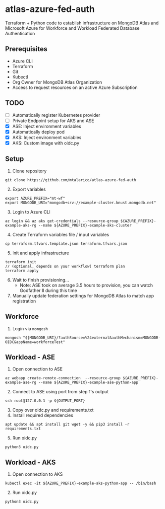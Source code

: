 # atlas-azure-fed-auth
Terraform + Python code to establish infrastructure on MongoDB Atlas and Microsoft Azure for Workforce and Workload Federated Database Authentication

## Prerequisites
- Azure CLI
- Terraform
- Git
- Kubectl
- Org Owner for MongoDB Atlas Organization
- Access to request resources on an active Azure Subscription

## TODO
- [ ] Automatically register Kubernetes provider
- [ ] Private Endpoint setup for AKS and ASE
- [x] ASE: Inject environment variables
- [x] Automatically deploy pod
- [x] AKS: Inject environment variables
- [x] AKS: Custom image with oidc.py

## Setup
1. Clone repository
```
git clone https://github.com/mtalarico/atlas-azure-fed-auth
```
2. Export variables
```
export AZURE_PREFIX="mt-wf"
export MONGODB_URI="mongodb+srv://example-cluster.knust.mongodb.net"
```
3. Login to Azure CLI
```
az login && az aks get-credentials --resource-group ${AZURE_PREFIX}-example-aks-rg --name ${AZURE_PREFIX}-example-aks-cluster
```
4. Create Terraform variables file / input variables
```
cp terraform.tfvars.template.json terraform.tfvars.json
```
5. Init and apply infrastructure
```
terraform init
// (optional, depends on your workflow) terraform plan
terraform apply
```
6. Wait to finish provisioning…
    - Note: ASE took on average 3.5 hours to provision, you can watch Godfather II during this time
8. Manually update federation settings for MongoDB Atlas to match app registration


## Workforce
1. Login via `mongosh`
```
mongosh "${MONGODB_URI}/?authSource=%24external&authMechanism=MONGODB-OIDC&appName=workforceTest"
```


## Workload - ASE
1. Open connection to ASE
```
az webapp create-remote-connection  --resource-group ${AZURE_PREFIX}-example-ase-rg --name ${AZURE_PREFIX}-example-ase-python-app
```
2. Connect to ASE using port from step 1's output
```
ssh root@127.0.0.1 -p ${OUTPUT_PORT}
```
3. Copy over oidc.py and requirements.txt
4. Install required dependencies
```
apt update && apt install git wget -y && pip3 install -r requirements.txt
```
5. Run oidc.py
```
python3 oidc.py
```


## Workload - AKS
1. Open connection to AKS
```
kubectl exec -it ${AZURE_PREFIX}-example-aks-python-app -- /bin/bash
```
2. Run oidc.py
```
python3 oidc.py
```
